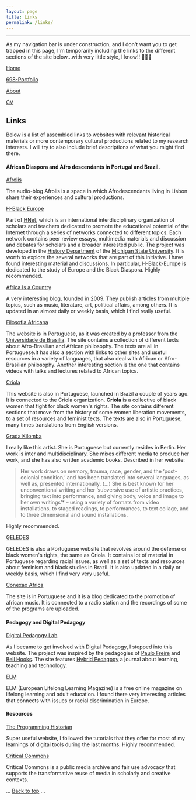 ```yaml
---
layout: page
title: Links
permalink: /links/
---
```


---
As my navigation bar is under construction, and I don't want you to get trapped in this page, I'm temporarily including the links to the different sections of the site below...with very little style, I know!! 🙈🙉🙊

<a href="/index.html"> Home</a>

[698-Portfolio](/698-Portfolio/)

[About](/about/)

[CV](/cv/)


## Links


Below is a list of assembled links to websites with relevant historical materials or more contemporary cultural productions related to my research interests. I will try to also include brief descriptions of what you might find there.

#### African Diaspora and Afro descendants in Portugal and Brazil.

<a href="https://radioafrolis.com/" target="_blank"> Afrolis</a>

The audio-blog Afrolis is a space in which Afrodescendants living in Lisbon share their experiences and cultural productions.

<a href="https://networks.h-net.org/h-black-europe" target="_blank"> H-Black Europe</a>

Part of [HNet](https://networks.h-net.org/), which is an international interdisciplinary organization of scholars and teachers dedicated to promote the educational potential of the Internet through a series of networks connected to different topics. Each network contains peer review essays, multimedia materials and discussion and debates for scholars and a broader interested public. The project was developed in the [History Department](http://history.msu.edu/) of the [Michigan State University](https://msu.edu/). It is worth to explore the several networks that are part of this initiative. I have found interesting material and discussions. In particular, H-Black-Europe is dedicated to the study of Europe and the Black Diaspora. Highly recommended.

<a href="http://africasacountry.com/" target="_blank"> Africa Is a Country</a>

A very interesting blog, founded in 2009. They publish articles from multiple topics, such as music, literature, art, political affairs, among others. It is updated in an almost daily or weekly basis, which I find really useful.

<a href="http://filosofia-africana.weebly.com/" target="_blank"> Filosofia Africana</a>

The website is in Portuguese, as it was created by a professor from the [Universidade de Brasilia](http://www.unb.br/). The site contains a collection of different texts about Afro-Brasilian and African philosophy. The texts are all in Portuguese.It has also a section with links to other sites and useful resources in a variety of languages, that also deal with African or Afro-Brasilian philosophy. Another interesting section is the one that contains videos with talks and lectures related to African topics.

<a href="http://criola.org.br/" target="_blank"> Criola</a>

This website is also in Portuguese, launched in Brazil a couple of years ago. It is connected to the Criola organization. **Criola** is a collective of black women that fight for black women's rights. The site contains different sections that move from the history of some women liberation movements, to a set of resources and feminist texts. The texts are also in Portuguese, many times translations from English versions.

<a href="http://gradakilomba.com/" target="_blank"> Grada Kilomba</a>

I really like this artist. She is Portuguese but currently resides in Berlin. Her work is inter and multidisciplinary. She mixes different media to produce her work, and she has also written academic books. Described in her website:

> Her work draws on memory, trauma, race, gender, and the ‘post-colonial condition,’ and has been translated into several languages, as well as, presented internationally. (...) She is best known for her unconventional writing and her ‘subversive use of artistic practices, bringing text into performance, and giving body, voice and image to her own writings’* – using a variety of formats from video installations, to staged readings, to performances, to text collage, and to three dimensional and sound installations.

Highly recommended.

<a href="http://www.geledes.org.br/18-textos-essenciais-para-estudos-e-pesquisas-sobre-genero-e-sexualidade/#gs.null" target="_blank"> GELEDES</a>

GELEDES is also a Portuguese website that revolves around the defense or black women's rights, the same as Criola. It contains lot of material in Portuguese regarding racial issues, as well as a set of texts and resources about feminism and black studies in Brazil. It is also updated in a daily or weekly basis, which I find very very useful.

<a href="https://conexaoafrica.com/" target="_blank"> Conexao Africa</a>

The site is in Portuguese and it is a blog dedicated to the promotion of african music. It is connected to a radio station and the recordings of some of the programs are uploaded.

#### Pedagogy and Digital Pedagogy

<a href="http://www.digitalpedagogylab.com/" target="_blank"> Digital Pedagogy Lab</a>

As I became to get involved with Digital Pedagogy, I stepped into this website. The project was inspired by the pedagogies of [Paulo Freire](http://www.freire.org/paulo-freire/) and [Bell Hooks](http://www.bellhooksinstitute.com/). The site features [Hybrid Pedagogy](http://www.digitalpedagogylab.com/hybridped/) a journal about learning, teaching and technology.

<a href="http://www.digitalpedagogylab.com/" target="_blank"> ELM</a>

ELM (European Lifelong Learning Magazine) is a free online magazine on lifelong learning and adult education. I found there very interesting articles that connects with issues or racial discrimination in Europe.

#### Resources

<a href="http://programminghistorian.org/" target="_blank"> The Programming Historian</a>

Super useful website, I followed the tutorials that they offer for most of my learnings of digital tools during the last months. Highly recommended.

<a href="http://www.criticalcommons.org/about-us" target="_blank"> Critical Commons</a>

Critical Commons is a public media archive and fair use advocacy that supports the transformative reuse of media in scholarly and creative contexts.



<body id="top">
  ...
  <a href="#top">Back to top</a>
  ...
</body>
